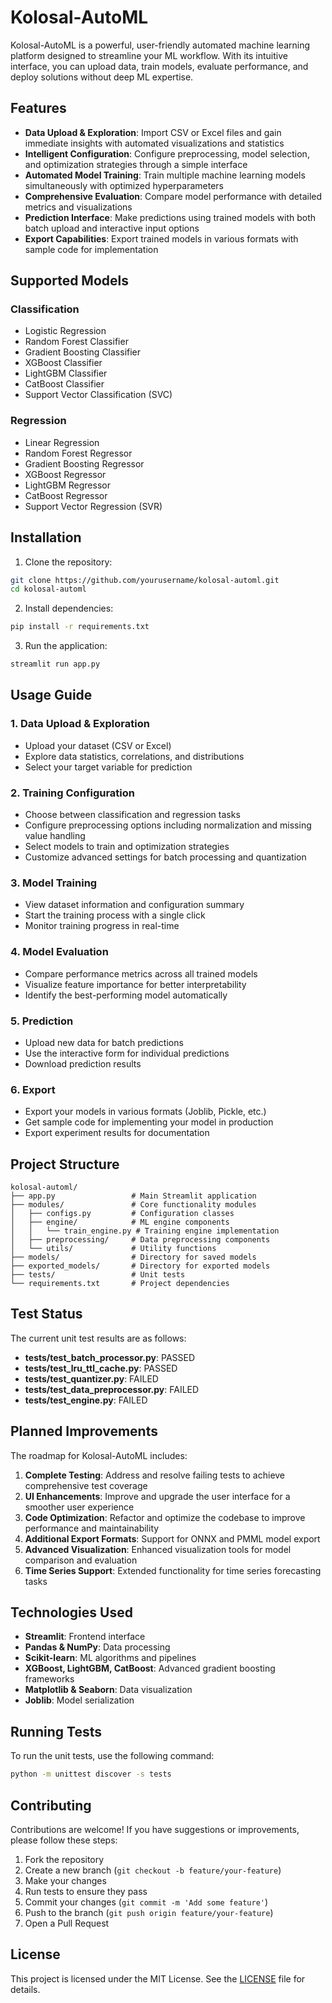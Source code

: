 # Kolosal-AutoML

Kolosal-AutoML is a powerful, user-friendly automated machine learning platform designed to streamline your ML workflow. With its intuitive interface, you can upload data, train models, evaluate performance, and deploy solutions without deep ML expertise.

## Features

- **Data Upload & Exploration**: Import CSV or Excel files and gain immediate insights with automated visualizations and statistics
- **Intelligent Configuration**: Configure preprocessing, model selection, and optimization strategies through a simple interface
- **Automated Model Training**: Train multiple machine learning models simultaneously with optimized hyperparameters
- **Comprehensive Evaluation**: Compare model performance with detailed metrics and visualizations
- **Prediction Interface**: Make predictions using trained models with both batch upload and interactive input options
- **Export Capabilities**: Export trained models in various formats with sample code for implementation

## Supported Models

### Classification
- Logistic Regression
- Random Forest Classifier
- Gradient Boosting Classifier
- XGBoost Classifier
- LightGBM Classifier
- CatBoost Classifier
- Support Vector Classification (SVC)

### Regression
- Linear Regression
- Random Forest Regressor
- Gradient Boosting Regressor
- XGBoost Regressor
- LightGBM Regressor
- CatBoost Regressor
- Support Vector Regression (SVR)

## Installation

1. Clone the repository:
```bash
git clone https://github.com/yourusername/kolosal-automl.git
cd kolosal-automl
```

2. Install dependencies:
```bash
pip install -r requirements.txt
```

3. Run the application:
```bash
streamlit run app.py
```

## Usage Guide

### 1. Data Upload & Exploration
- Upload your dataset (CSV or Excel)
- Explore data statistics, correlations, and distributions
- Select your target variable for prediction

### 2. Training Configuration
- Choose between classification and regression tasks
- Configure preprocessing options including normalization and missing value handling
- Select models to train and optimization strategies
- Customize advanced settings for batch processing and quantization

### 3. Model Training
- View dataset information and configuration summary
- Start the training process with a single click
- Monitor training progress in real-time

### 4. Model Evaluation
- Compare performance metrics across all trained models
- Visualize feature importance for better interpretability
- Identify the best-performing model automatically

### 5. Prediction
- Upload new data for batch predictions
- Use the interactive form for individual predictions
- Download prediction results

### 6. Export
- Export your models in various formats (Joblib, Pickle, etc.)
- Get sample code for implementing your model in production
- Export experiment results for documentation

## Project Structure

```
kolosal-automl/
├── app.py                 # Main Streamlit application
├── modules/               # Core functionality modules
│   ├── configs.py         # Configuration classes
│   ├── engine/            # ML engine components
│   │   └── train_engine.py # Training engine implementation
│   ├── preprocessing/     # Data preprocessing components
│   └── utils/             # Utility functions
├── models/                # Directory for saved models
├── exported_models/       # Directory for exported models
├── tests/                 # Unit tests
└── requirements.txt       # Project dependencies
```

## Test Status

The current unit test results are as follows:

- **tests/test_batch_processor.py**: PASSED
- **tests/test_lru_ttl_cache.py**: PASSED
- **tests/test_quantizer.py**: FAILED
- **tests/test_data_preprocessor.py**: FAILED
- **tests/test_engine.py**: FAILED

## Planned Improvements

The roadmap for Kolosal-AutoML includes:

1. **Complete Testing**: Address and resolve failing tests to achieve comprehensive test coverage
2. **UI Enhancements**: Improve and upgrade the user interface for a smoother user experience
3. **Code Optimization**: Refactor and optimize the codebase to improve performance and maintainability
4. **Additional Export Formats**: Support for ONNX and PMML model export
5. **Advanced Visualization**: Enhanced visualization tools for model comparison and evaluation
6. **Time Series Support**: Extended functionality for time series forecasting tasks

## Technologies Used

- **Streamlit**: Frontend interface
- **Pandas & NumPy**: Data processing
- **Scikit-learn**: ML algorithms and pipelines
- **XGBoost, LightGBM, CatBoost**: Advanced gradient boosting frameworks
- **Matplotlib & Seaborn**: Data visualization
- **Joblib**: Model serialization

## Running Tests

To run the unit tests, use the following command:

```bash
python -m unittest discover -s tests
```

## Contributing

Contributions are welcome! If you have suggestions or improvements, please follow these steps:

1. Fork the repository
2. Create a new branch (`git checkout -b feature/your-feature`)
3. Make your changes
4. Run tests to ensure they pass
5. Commit your changes (`git commit -m 'Add some feature'`)
6. Push to the branch (`git push origin feature/your-feature`)
7. Open a Pull Request

## License

This project is licensed under the MIT License. See the [LICENSE](LICENSE) file for details.